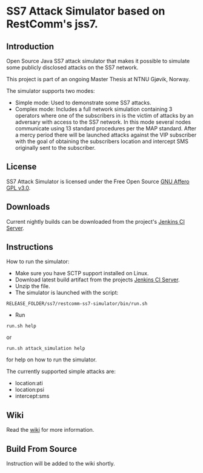 # SS7 Attack Simulator based on RestComm's jss7.

## Introduction

Open Source Java SS7 attack simulator that makes it possible to simulate some publicly disclosed attacks on the SS7 network.

This project is part of an ongoing Master Thesis at NTNU Gjøvik, Norway.

The simulator supports two modes:

* Simple mode: Used to demonstrate some SS7 attacks.
* Complex mode: Includes a full network simulation containing 3 operators where one of the subscribers in is the victim of attacks by an adversary with access to the SS7 network.
  In this mode several nodes communicate using 13 standard procedures per the MAP standard. After a mercy period there will be launched attacks against the VIP subscriber with the goal of obtaining the subscribers location and intercept SMS originally sent to the subscriber.

## License

SS7 Attack Simulator is licensed under the Free Open Source [GNU Affero GPL v3.0](http://www.gnu.org/licenses/agpl-3.0.html).

## Downloads

Current nightly builds can be downloaded from the project's [Jenkins CI Server](https://jensen.ninja/jenkins/).

## Instructions

How to run the simulator:

* Make sure you have SCTP support installed on Linux.
* Download latest build artifact from the projects [Jenkins CI Server](https://jensen.ninja/jenkins/job/jss7-attack-simulator/).
* Unzip the file.
* The simulator is launched with the script:

```
RELEASE_FOLDER/ss7/restcomm-ss7-simulator/bin/run.sh
```

* Run

``` 
run.sh help 
```

or

```
run.sh attack_simulation help 
```

for help on how to run the simulator.

The currently supported simple attacks are:

* location:ati
* location:psi
* intercept:sms

## Wiki

Read the [wiki](https://github.com/polarking/jss7-attack-simulator/wiki) for more information.

## Build From Source

Instruction will be added to the wiki shortly.
